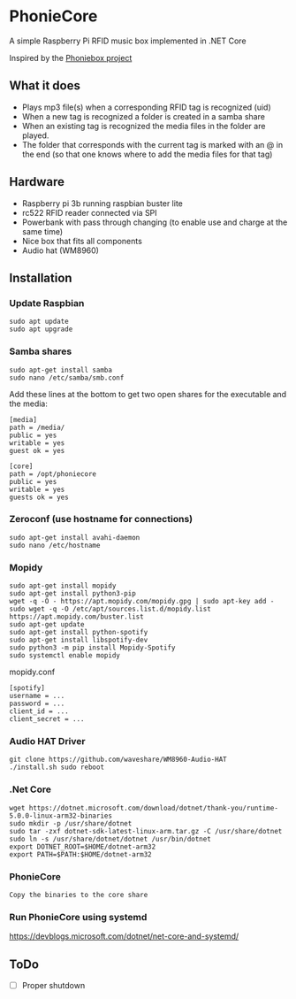 # PhonieCore
A simple Raspberry Pi RFID music box implemented in .NET Core 

Inspired by the [Phoniebox project](http://phoniebox.de)

## What it does
- Plays mp3 file(s) when a corresponding RFID tag is recognized (uid)
- When a new tag is recognized a folder is created in a samba share
- When an existing tag is recognized the media files in the folder are played. 
- The folder that corresponds with the current tag is marked with an @ in the end (so that one knows where to add the media files for that tag)

## Hardware
- Raspberry pi 3b running raspbian buster lite
- rc522 RFID reader connected via SPI
- Powerbank with pass through changing (to enable use and charge at the same time)
- Nice box that fits all components
- Audio hat (WM8960)

## Installation
### Update Raspbian
```
sudo apt update
sudo apt upgrade
```

### Samba shares
```
sudo apt-get install samba
sudo nano /etc/samba/smb.conf
```
Add these lines at the bottom to get two open shares for the executable and the media:
```
[media]
path = /media/
public = yes
writable = yes
guest ok = yes

[core]
path = /opt/phoniecore
public = yes
writable = yes
guests ok = yes
```

### Zeroconf (use hostname for connections) 
```
sudo apt-get install avahi-daemon
sudo nano /etc/hostname
```

### Mopidy
```
sudo apt-get install mopidy
sudo apt-get install python3-pip
wget -q -O - https://apt.mopidy.com/mopidy.gpg | sudo apt-key add -
sudo wget -q -O /etc/apt/sources.list.d/mopidy.list https://apt.mopidy.com/buster.list
sudo apt-get update
sudo apt-get install python-spotify
sudo apt-get install libspotify-dev
sudo python3 -m pip install Mopidy-Spotify
sudo systemctl enable mopidy
```
mopidy.conf
```
[spotify]
username = ...
password = ...
client_id = ...
client_secret = ...
```

### Audio HAT Driver
```
git clone https://github.com/waveshare/WM8960-Audio-HAT
./install.sh sudo reboot
```

### .Net Core
```
wget https://dotnet.microsoft.com/download/dotnet/thank-you/runtime-5.0.0-linux-arm32-binaries
sudo mkdir -p /usr/share/dotnet
sudo tar -zxf dotnet-sdk-latest-linux-arm.tar.gz -C /usr/share/dotnet
sudo ln -s /usr/share/dotnet/dotnet /usr/bin/dotnet
export DOTNET_ROOT=$HOME/dotnet-arm32
export PATH=$PATH:$HOME/dotnet-arm32
```

### PhonieCore
```
Copy the binaries to the core share
```

### Run PhonieCore using systemd
https://devblogs.microsoft.com/dotnet/net-core-and-systemd/

## ToDo
- [ ] Proper shutdown

